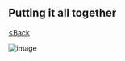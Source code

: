 ## **Putting it all together**


[<Back](https://github.com/LiliamLeme/FTALive-Sessions_Synapse_SQL/blob/main/content/data/ModernDatawarehouse-Security/Power%20BI.md)

![image](https://user-images.githubusercontent.com/24648322/214103265-6c11bd61-cf35-4c78-a715-8987e95af598.png)
